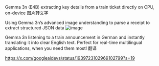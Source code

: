 Gemma 3n (E4B) extracting key details from a train ticket directly on CPU, on-device
图片转文字

Using Gemma 3n’s advanced image understanding to parse a receipt to extract structured JSON data
![image](https://github.com/user-attachments/assets/e66f5e27-7154-4fc5-a217-7513df1ffea1)


Gemma 3n listening to a train announcement in German and instantly translating it into clear English text. Perfect for real-time multilingual applications, when you need them most!
翻译

https://x.com/googleaidevs/status/1939723102969102799?s=19
